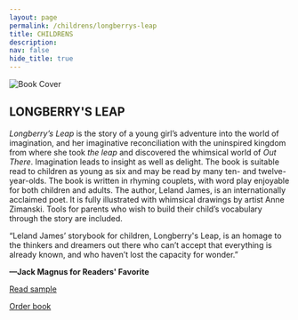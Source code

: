 ```yaml
---
layout: page
permalink: /childrens/longberrys-leap
title: CHILDRENS
description: 
nav: false
hide_title: true
---
```


<div class="container">
  <div class="image-container">
    <img src="../assets/img/longberry.jpg" alt="Book Cover">
  </div>
  <div class="text-container">
    <h2>LONGBERRY'S LEAP</h2>
    <p><em>Longberry’s Leap</em> is the story of a young girl’s adventure into the world of imagination, and her imaginative reconciliation with the uninspired kingdom from where she took <em>the leap</em> and discovered the whimsical world of <em>Out There</em>. Imagination leads to insight as well as delight. The book is suitable read to children as young as six and may be read by many ten- and twelve-year-olds. The book is written in rhyming couplets, with word play enjoyable for both children and adults. The author, Leland James, is an internationally acclaimed poet. It is fully illustrated with whimsical drawings by artist Anne Zimanski. Tools for parents who wish to build their child’s vocabulary through the story are included.</p>
    <p>“Leland James’ storybook for children, Longberry's Leap, is an homage to the thinkers and dreamers out there who can’t accept that everything is already known, and who haven’t lost the capacity for wonder.”</p>
    <p><strong>—Jack Magnus for Readers' Favorite</strong></p>
    <p><a href="#" id="toggle-sample">Read sample</a></p>
    <p><a href="https://www.amazon.com/Longberrys-Leap-Leland-James/dp/1935656473">Order book</a></p>
  </div>
</div>

<div class="centered-content" id="sample-content" style="display: none;">
  <img src="../assets/img/longberrys_leap_illus.jpg" alt="Longberry's Leap Illustration">
  <h2>LONGBERRY'S LEAP</h2>
<p><strong>CHAPTER ONE</strong></p>
<p>Young Longberry lived in a land oh-so proud,</p>
<p>high on a mountaintop, lost in a cloud.</p>
<br>
<p>She was a <em>wonderer: what? when? how?</em> and <em>who?</em></p>
<p>She wondered <em>which one? why?</em> and <em>where-to?</em></p>
<br>
<p>Longberry was the very <em>quintessence</em> of wondering,</p>
<p>from the <em>a</em> in an “apple” to <em>z’s</em> in “bees’ buzzing.”</p>
<p>*</p>
<p>Longberry was curious, most <em>seriously curious</em></p>
<p>—so curious, it made the king furious.</p>
<br>
<p>She wondered <em>up</em>, she wondered <em>down.</em></p>
<p>She wondered <em>’round</em> and <em>’round</em> and <em>’round.</em></p>
<br>
<p>She wondered <em>outside,</em> she wondered <em>in,</em></p>
<p>after <em>the end</em> and before <em>the begin.</em></p>
<br>
<p>She wondered the <em>old,</em> she wondered the <em>new….</em></p>
<p>The king said he didn’t know what to do!</p>
</div>

<script>
  document.addEventListener('DOMContentLoaded', function() {
    const toggleLink = document.getElementById("toggle-sample");
    const prologueContent = document.getElementById("sample-content");

    toggleLink.addEventListener("click", function(event) {
      event.preventDefault(); // Prevent default link behavior
      if (prologueContent.style.display === "none") {
        prologueContent.style.display = "block"; // Show content
        toggleLink.textContent = "Hide sample"; // Change link text
      } else {
        prologueContent.style.display = "none"; // Hide content
        toggleLink.textContent = "Read sample"; // Change link text back
      }
    });
  });
</script>
